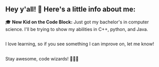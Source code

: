 ## Hey y'all! 🤠 Here's a little info about me:

🎓 **New Kid on the Code Block:** Just got my bachelor's in computer science. I'll be trying to show my abilities in C++, python, and Java.
##
I love learning, so if you see something I can improve on, let me know! 
##
Stay awesome, code wizards! 🚀👩‍💻

<!--
**GirlDummer/GirlDummer** is a ✨ _special_ ✨ repository because its `README.md` (this file) appears on your GitHub profile.

Here are some ideas to get you started:

- 🔭 I’m currently working on ...
- 🌱 I’m currently learning ...
- 👯 I’m looking to collaborate on ...
- 🤔 I’m looking for help with ...
- 💬 Ask me about ...
- 📫 How to reach me: ...
- 😄 Pronouns: ...
- ⚡ Fun fact: ...
-->
